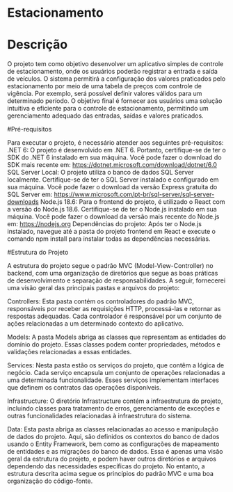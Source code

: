 # Estacionamento

# Descrição 

O projeto tem como objetivo desenvolver um aplicativo simples de controle de estacionamento, onde os usuários poderão registrar a entrada e saída de veículos. O sistema permitirá a configuração dos valores praticados pelo estacionamento por meio de uma tabela de preços com controle de vigência. Por exemplo, será possível definir valores válidos para um determinado período.
O objetivo final é fornecer aos usuários uma solução intuitiva e eficiente para o controle de estacionamento, permitindo um gerenciamento adequado das entradas, saídas e valores praticados.

#Pré-requisitos

Para executar o projeto, é necessário atender aos seguintes pré-requisitos:
.NET 6: O projeto é desenvolvido em .NET 6. Portanto, certifique-se de ter o SDK do .NET 6 instalado em sua máquina. Você pode fazer o download do SDK mais recente em: https://dotnet.microsoft.com/download/dotnet/6.0
SQL Server Local: O projeto utiliza o banco de dados SQL Server localmente. Certifique-se de ter o SQL Server instalado e configurado em sua máquina. Você pode fazer o download da versão Express gratuita do SQL Server em: https://www.microsoft.com/pt-br/sql-server/sql-server-downloads
Node.js 18.6: Para o frontend do projeto, é utilizado o React com a versão do Node.js 18.6. Certifique-se de ter o Node.js instalado em sua máquina. Você pode fazer o download da versão mais recente do Node.js em: https://nodejs.org
Dependências do projeto: Após ter o Node.js instalado, navegue até a pasta do projeto frontend em React e execute o comando npm install para instalar todas as dependências necessárias.

#Estrutura do Projeto 

A estrutura do projeto segue o padrão MVC (Model-View-Controller) no backend, com uma organização de diretórios que segue as boas práticas de desenvolvimento e separação de responsabilidades. A seguir, fornecerei uma visão geral das principais pastas e arquivos do projeto:

Controllers: Esta pasta contém os controladores do padrão MVC, responsáveis por receber as requisições HTTP, processá-las e retornar as respostas adequadas. Cada controlador é responsável por um conjunto de ações relacionadas a um determinado contexto do aplicativo.

Models: A pasta Models abriga as classes que representam as entidades do domínio do projeto. Essas classes podem conter propriedades, métodos e validações relacionadas a essas entidades.

Services: Nesta pasta estão os serviços do projeto, que contêm a lógica de negócio. Cada serviço encapsula um conjunto de operações relacionadas a uma determinada funcionalidade. Esses serviços implementam interfaces que definem os contratos das operações disponíveis.

Infrastructure: O diretório Infrastructure contém a infraestrutura do projeto, incluindo classes para tratamento de erros, gerenciamento de exceções e outras funcionalidades relacionadas à infraestrutura do sistema.

Data: Esta pasta abriga as classes relacionadas ao acesso e manipulação de dados do projeto. Aqui, são definidos os contextos do banco de dados usando o Entity Framework, bem como as configurações de mapeamento de entidades e as migrações do banco de dados.
Essa é apenas uma visão geral da estrutura do projeto, e podem haver outros diretórios e arquivos dependendo das necessidades específicas do projeto. No entanto, a estrutura descrita acima segue os princípios do padrão MVC e uma boa organização do código-fonte.
